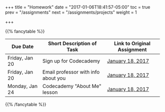 +++
title = "Homework"
date = "2017-01-06T18:41:57-05:00"
toc = true
prev = "/assignments"
next = "/assignments/projects"
weight = 1

+++

{{% fancytable %}}

| Due Date | Short Description of Task | Link to Original Assignment |
|---------------------|------|------|
|  Friday, Jan 20     |   Sign up for Codecademy   | [January 18, 2017](/class01/homework/)  |
|  Friday, Jan 20     |   Email professor with info about you   | [January 18, 2017](/class01/homework/)  |
|  Monday, Jan 24     |   Codecademy "About Me" lesson   | [January 18, 2017](/class01/homework/)  |

{{% /fancytable %}}